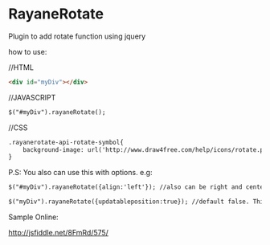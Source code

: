 RayaneRotate
==========

Plugin to add rotate function using jquery

how to use:

//HTML

```html
<div id="myDiv"></div>
```


//JAVASCRIPT
```html
$("#myDiv").rayaneRotate();
```
//CSS
```html
.rayanerotate-api-rotate-symbol{
    background-image: url('http://www.draw4free.com/help/icons/rotate.png'); //you just need to put the rotate image
}
```

P.S: You also can use this with options. 
e.g:

```html
$("#myDiv").rayaneRotate({align:'left'}); //also can be right and center

$("myDiv").rayaneRotate({updatableposition:true}); //default false. This can be used when the object #myDiv also uses draggable jquery.
```

Sample Online:

http://jsfiddle.net/8FmRd/575/



